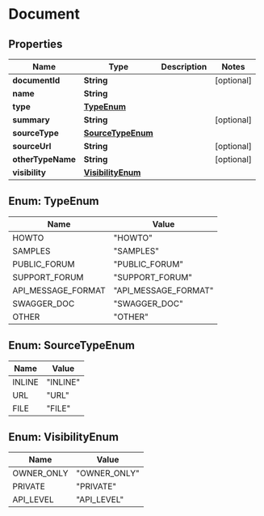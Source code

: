 
# Document

## Properties
Name | Type | Description | Notes
------------ | ------------- | ------------- | -------------
**documentId** | **String** |  |  [optional]
**name** | **String** |  | 
**type** | [**TypeEnum**](#TypeEnum) |  | 
**summary** | **String** |  |  [optional]
**sourceType** | [**SourceTypeEnum**](#SourceTypeEnum) |  | 
**sourceUrl** | **String** |  |  [optional]
**otherTypeName** | **String** |  |  [optional]
**visibility** | [**VisibilityEnum**](#VisibilityEnum) |  | 


<a name="TypeEnum"></a>
## Enum: TypeEnum
Name | Value
---- | -----
HOWTO | &quot;HOWTO&quot;
SAMPLES | &quot;SAMPLES&quot;
PUBLIC_FORUM | &quot;PUBLIC_FORUM&quot;
SUPPORT_FORUM | &quot;SUPPORT_FORUM&quot;
API_MESSAGE_FORMAT | &quot;API_MESSAGE_FORMAT&quot;
SWAGGER_DOC | &quot;SWAGGER_DOC&quot;
OTHER | &quot;OTHER&quot;


<a name="SourceTypeEnum"></a>
## Enum: SourceTypeEnum
Name | Value
---- | -----
INLINE | &quot;INLINE&quot;
URL | &quot;URL&quot;
FILE | &quot;FILE&quot;


<a name="VisibilityEnum"></a>
## Enum: VisibilityEnum
Name | Value
---- | -----
OWNER_ONLY | &quot;OWNER_ONLY&quot;
PRIVATE | &quot;PRIVATE&quot;
API_LEVEL | &quot;API_LEVEL&quot;



